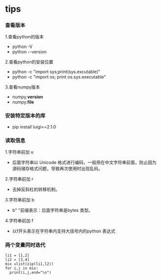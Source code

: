# tips
### 查看版本
1.查看python的版本
-  python -V
-  python --version

2.查看python的安装位置
- python -c "import sys;print(sys.excutable)"
- python -c "import os; print os.sys.executable"

3.查看numpy版本
- numpy.__version__
- numpy.__file__
### 安装特定版本的库
- pip install luigi==2.1.0
### 读取信息
1.字符串前加 u
- 后面字符串以 Unicode 格式进行编码，一般用在中文字符串前面，防止因为源码储存格式问题，导致再次使用时出现乱码。

2.字符串前加 r
- 去掉反斜杠的转移机制。

3.字符串前加 b
- b" "前缀表示：后面字符串是bytes 类型。

4.字符串前加 f
- 以f开头表示在字符串内支持大括号内的python 表达式

### 两个变量同时迭代

    li1 = [1,2]
    li2 = [3,4]
    mix =list(zip(li1,l2))
    for i,j in mix:
      print(i,j,end="\n")
